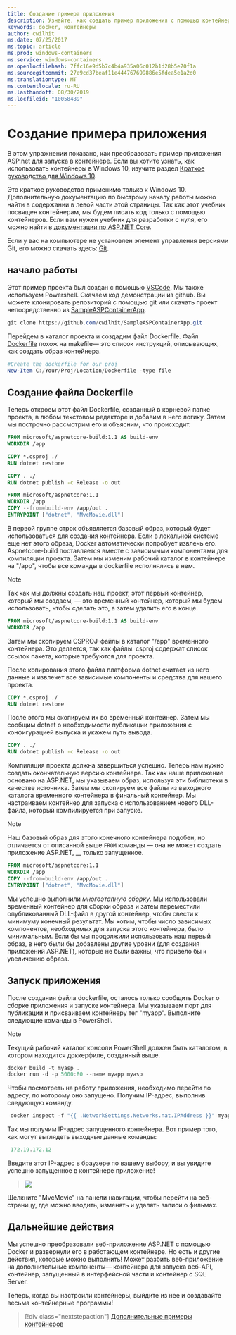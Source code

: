 ```yaml
---
title: Создание примера приложения
description: Узнайте, как создать пример приложения с помощью контейнеров
keywords: docker, контейнеры
author: cwilhit
ms.date: 07/25/2017
ms.topic: article
ms.prod: windows-containers
ms.service: windows-containers
ms.openlocfilehash: 7ffc16e9d5b7c4b4a935a06c012b1d28b5e70f1a
ms.sourcegitcommit: 27e9cd37beaf11e444767699886e5fdea5e1a2d0
ms.translationtype: MT
ms.contentlocale: ru-RU
ms.lasthandoff: 08/30/2019
ms.locfileid: "10058489"
---
```

# <a name="build-a-sample-app"></a>Создание примера приложения

В этом упражнении показано, как преобразовать пример приложения ASP.net для запуска в контейнере. Если вы хотите узнать, как использовать контейнеры в Windows 10, изучите раздел [Краткое руководство для Windows 10](./quick-start-windows-10.md).

Это краткое руководство применимо только к Windows 10. Дополнительную документацию по быстрому началу работы можно найти в содержании в левой части этой страницы. Так как этот учебник посвящен контейнерам, мы будем писать код только с помощью контейнеров. Если вам нужен учебник для разработки с нуля, его можно найти в [документации по ASP.NET Core](https://docs.microsoft.com/aspnet/core/tutorials/first-mvc-app-xplat/).

Если у вас на компьютере не установлен элемент управления версиями Git, его можно скачать здесь: [Git](https://git-scm.com/download).

## <a name="getting-started"></a>начало работы

Этот пример проекта был создан с помощью [VSCode](https://code.visualstudio.com/). Мы также используем Powershell. Скачаем код демонстрации из github. Вы можете клонировать репозиторий с помощью git или скачать проект непосредственно из [SampleASPContainerApp](https://github.com/cwilhit/SampleASPContainerApp).

```Powershell
git clone https://github.com/cwilhit/SampleASPContainerApp.git
```

Перейдем в каталог проекта и создадим файл Dockerfile. Файл [Dockerfile](https://docs.docker.com/engine/reference/builder/) похож на makefile— это список инструкций, описывающих, как создать образ контейнера.

```Powershell
#Create the dockerfile for our proj
New-Item C:/Your/Proj/Location/Dockerfile -type file
```

## <a name="writing-our-dockerfile"></a>Создание файла Dockerfile

Теперь откроем этот файл Dockerfile, созданный в корневой папке проекта, в любом текстовом редакторе и добавим в него логику. Затем мы построчно рассмотрим его и объясним, что происходит.

```Dockerfile
FROM microsoft/aspnetcore-build:1.1 AS build-env
WORKDIR /app

COPY *.csproj ./
RUN dotnet restore

COPY . ./
RUN dotnet publish -c Release -o out

FROM microsoft/aspnetcore:1.1
WORKDIR /app
COPY --from=build-env /app/out .
ENTRYPOINT ["dotnet", "MvcMovie.dll"]
```

В первой группе строк объявляется базовый образ, который будет использоваться для создания контейнера. Если в локальной системе еще нет этого образа, Docker автоматически попробует извлечь его. Aspnetcore-build поставляется вместе с зависимыми компонентами для компиляции проекта. Затем мы изменим рабочий каталог в контейнере на "/app", чтобы все команды в dockerfile исполнялись в нем.

>[!NOTE]
>Так как мы должны создать наш проект, этот первый контейнер, который мы создаем, — это временный контейнер, который мы будем использовать, чтобы сделать это, а затем удалить его в конце.

```Dockerfile
FROM microsoft/aspnetcore-build:1.1 AS build-env
WORKDIR /app
```

Затем мы скопируем CSPROJ-файлы в каталог "/app" временного контейнера. Это делается, так как файлы. csproj содержат список ссылок пакета, которые требуются для проекта.

После копирования этого файла платформа dotnet считает из него данные и извлечет все зависимые компоненты и средства для нашего проекта.

```Dockerfile
COPY *.csproj ./
RUN dotnet restore
```

После этого мы скопируем их во временный контейнер. Затем мы сообщим dotnet о необходимости публикации приложения с конфигурацией выпуска и укажем путь вывода.

```Dockerfile
COPY . ./
RUN dotnet publish -c Release -o out
```

Компиляция проекта должна завершиться успешно. Теперь нам нужно создать окончательную версию контейнера. Так как наше приложение основано на ASP.NET, мы указываем образ, используя эти библиотеки в качестве источника. Затем мы скопируем все файлы из выходного каталога временного контейнера в финальный контейнер. Мы настраиваем контейнер для запуска с использованием нового DLL-файла, который компилируется при запуске.

>[!NOTE]
>Наш базовый образ для этого конечного контейнера подобен, но отличается от описанной выше ```FROM``` команды — она не может создать приложение ASP.NET, __ только запущенное.

```Dockerfile
FROM microsoft/aspnetcore:1.1
WORKDIR /app
COPY --from=build-env /app/out .
ENTRYPOINT ["dotnet", "MvcMovie.dll"]
```

Мы успешно выполнили _многоэтапную сборку_. Мы использовали временный контейнер для сборки образа и затем переместили опубликованный DLL-файл в другой контейнер, чтобы свести к минимуму конечный результат. Мы хотим, чтобы число зависимых компонентов, необходимых для запуска этого контейнера, было минимальным. Если бы мы продолжили использовать наш первый образ, в него были бы добавлены другие уровни (для создания приложений ASP.NET), которые не были важны, что привело бы к увеличению образа.

## <a name="running-the-app"></a>Запуск приложения

После создания файла dockerfile, осталось только сообщить Docker о сборке приложения и запуске контейнера. Мы указываем порт для публикации и присваиваем контейнеру тег "myapp". Выполните следующие команды в PowerShell.

>[!NOTE]
>Текущий рабочий каталог консоли PowerShell должен быть каталогом, в котором находится доккерфиле, созданный выше.

```Powershell
docker build -t myasp .
docker run -d -p 5000:80 --name myapp myasp
```

Чтобы посмотреть на работу приложения, необходимо перейти по адресу, по которому оно запущено. Получим IP-адрес, выполнив следующую команду.

```Powershell
 docker inspect -f "{{ .NetworkSettings.Networks.nat.IPAddress }}" myapp
```

Так мы получим IP-адрес запущенного контейнера. Вот пример того, как могут выглядеть выходные данные команды:

```Powershell
 172.19.172.12
```

Введите этот IP-адрес в браузере по вашему выбору, и вы увидите успешно запущенное в контейнере приложение!

>![](media/SampleAppScreenshot.png)

Щелкните "MvcMovie" на панели навигации, чтобы перейти на веб-страницу, где можно вводить, изменять и удалять записи о фильмах.

## <a name="next-steps"></a>Дальнейшие действия

Мы успешно преобразовали веб-приложение ASP.NET с помощью Docker и развернули его в работающем контейнере. Но есть и другие действия, которые можно выполнить! Может разбить веб-приложение на дополнительные компоненты— контейнера для запуска веб-API, контейнер, запущенный в интерфейсной части и контейнер с SQL Server.

Теперь, когда вы настроили контейнеры, выйдите из нее и создавайте весьма контейнерные программы!

> [!div class="nextstepaction"]
> [Дополнительные примеры контейнеров](../samples.md)
